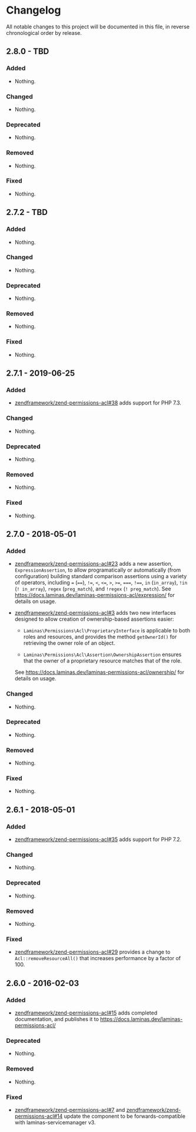 # Changelog

All notable changes to this project will be documented in this file, in reverse chronological order by release.

## 2.8.0 - TBD

### Added

- Nothing.

### Changed

- Nothing.

### Deprecated

- Nothing.

### Removed

- Nothing.

### Fixed

- Nothing.

## 2.7.2 - TBD

### Added

- Nothing.

### Changed

- Nothing.

### Deprecated

- Nothing.

### Removed

- Nothing.

### Fixed

- Nothing.

## 2.7.1 - 2019-06-25

### Added

- [zendframework/zend-permissions-acl#38](https://github.com/zendframework/zend-permissions-acl/pull/38) adds support for PHP 7.3.

### Changed

- Nothing.

### Deprecated

- Nothing.

### Removed

- Nothing.

### Fixed

- Nothing.

## 2.7.0 - 2018-05-01

### Added

- [zendframework/zend-permissions-acl#23](https://github.com/zendframework/zend-permissions-acl/pull/23) adds a new assertion, `ExpressionAssertion`, to allow programatically or
  automatically (from configuration) building standard comparison assertions
  using a variety of operators, including `=` (`==`), `!=`, `<`, `<=`, `>`,
  `>=`, `===`, `!==`, `in` (`in_array`), `!in` (`! in_array`), `regex`
  (`preg_match`), and `!regex` (`! preg_match`). See https://docs.laminas.dev/laminas-permissions-acl/expression/
  for details on usage.

- [zendframework/zend-permissions-acl#3](https://github.com/zendframework/zend-permissions-acl/pull/3) adds two new interfaces designed to allow creation of ownership-based assertions
  easier:

  - `Laminas\Permissions\Acl\ProprietaryInterface` is applicable to both roles and
    resources, and provides the method `getOwnerId()` for retrieving the owner
    role of an object.

  - `Laminas\Permissions\Acl\Assertion\OwnershipAssertion` ensures that the owner
    of a proprietary resource matches that of the role.

  See https://docs.laminas.dev/laminas-permissions-acl/ownership/ for details
  on usage.

### Changed

- Nothing.

### Deprecated

- Nothing.

### Removed

- Nothing.

### Fixed

- Nothing.

## 2.6.1 - 2018-05-01

### Added

- [zendframework/zend-permissions-acl#35](https://github.com/zendframework/zend-permissions-acl/pull/35) adds support for PHP 7.2.

### Changed

- Nothing.

### Deprecated

- Nothing.

### Removed

- Nothing.

### Fixed

- [zendframework/zend-permissions-acl#29](https://github.com/zendframework/zend-permissions-acl/pull/29) provides a change to `Acl::removeResourceAll()` that increases performance by a factor of 100.

## 2.6.0 - 2016-02-03

### Added

- [zendframework/zend-permissions-acl#15](https://github.com/zendframework/zend-permissions-acl/pull/15) adds
  completed documentation, and publishes it to
  https://docs.laminas.dev/laminas-permissions-acl/

### Deprecated

- Nothing.

### Removed

- Nothing.

### Fixed

- [zendframework/zend-permissions-acl#7](https://github.com/zendframework/zend-permissions-acl/pull/7) and
  [zendframework/zend-permissions-acl#14](https://github.com/zendframework/zend-permissions-acl/pull/14) update the
  component to be forwards-compatible with laminas-servicemanager v3.
